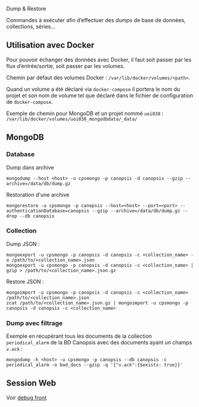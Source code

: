  Dump & Restore

Commandes à exécuter afin d’effectuer des *dumps* de base de données, collections, séries…

## Utilisation avec Docker

Pour pouvoir échanger des données avec Docker, il faut soit passer par les flux d’entrée/sortie, soit passer par les volumes.

Chemin par défaut des volumes Docker : `/var/lib/docker/volumes/<path>`.

Quand un volume a été déclaré via `docker-compose` il portera le nom du projet et son nom de volume tel que déclaré dans le fichier de configuration de `docker-compose`.

Exemple de chemin pour MongoDB et un projet nommé `uoi038` : `/var/lib/docker/volumes/uoi038_mongodbdata/_data/`

## MongoDB

### Database

Dump dans archive
```
mongodump --host <host> -u cpsmongo -p canopsis -d canopsis --gzip --archive=/data/db/dump.gz
```

Restoration d'une archive
```
mongorestore -u cpsmongo -p canopsis --host=<host> --port=<port> --authenticationDatabase=canopsis --gzip --archive=/data/db/dump.gz --drop --db canopsis
```

### Collection

Dump JSON :

```
mongoexport -u cpsmongo -p canopsis -d canopsis -c <collection_name> -o /path/to/<collection_name>.json
mongoexport -u cpsmongo -p canopsis -d canopsis -c <collection_name> | gzip > /path/to/<collection_name>.json.gz
```

Restore JSON :

```
mongoimport -u cpsmongo -p canopsis -d canopsis -c <collection_name> /path/to/<collection_name>.json
zcat /path/to/<collection_name>.json.gz | mongoimport -u cpsmongo -p canopsis -d canopsis -c <collection_name>
```

### Dump avec filtrage

Exemple en récupérant tous les documents de la collection `periodical_alarm` de la BD Canopsis avec des documents ayant un champs `v.ack` :

```
mongodump -h <host> -u cpsmongo -p canopsis --db canopsis -c periodical_alarm -o bad_docs --gzip -q '{"v.ack":{$exists: true}}'
```

## Session Web

Voir [debug front](../guide_developpeur/debug_front.md)
